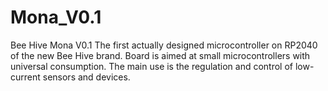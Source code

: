 # Mona_V0.1
Bee Hive Mona V0.1 The first actually designed microcontroller on RP2040 of the new Bee Hive brand. Board is aimed at small microcontrollers with universal consumption. The main use is the regulation and control of low-current sensors and devices.

